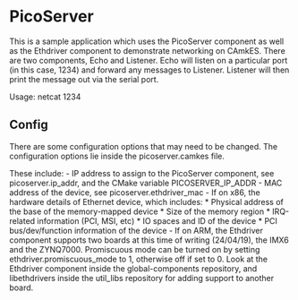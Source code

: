 <!--
     Copyright 2020, Data61, CSIRO (ABN 41 687 119 230)

     SPDX-License-Identifier: BSD-2-Clause
-->

# PicoServer

This is a sample application which uses the PicoServer component as well as the
Ethdriver component to demonstrate networking on CAmkES. There are two
components, Echo and Listener. Echo will listen on a particular port (in this
case, 1234) and forward any messages to Listener. Listener will then print the
message out via the serial port.

Usage:
    netcat <IP address> 1234

Config
------

There are some configuration options that may need to be changed. The
configuration options lie inside the picoserver.camkes file.

These include:
    - IP address to assign to the PicoServer component, see picoserver.ip_addr,
      and the CMake variable PICOSERVER_IP_ADDR
    - MAC address of the device, see picoserver.ethdriver_mac
    - If on x86, the hardware details of Ethernet device, which includes:
        * Physical address of the base of the memory-mapped device
        * Size of the memory region
        * IRQ-related information (PCI, MSI, etc)
        * IO spaces and ID of the device
        * PCI bus/dev/function information of the device
    - If on ARM, the Ethdriver component supports two boards at this time of
      writing (24/04/19), the IMX6 and the ZYNQ7000. Promiscuous mode can be
      turned on by setting ethdriver.promiscuous_mode to 1, otherwise off if
      set to 0. Look at the Ethdriver component inside the global-components
      repository, and libethdrivers inside the util_libs repository for adding
      support to another board.
